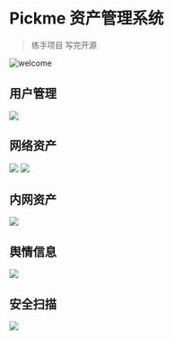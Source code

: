 # Pickme 资产管理系统

>练手项目 写完开源

 ![ welcome ](https://cdn.nlark.com/yuque/0/2020/png/706441/1602247601323-85a019d3-aca4-4aea-9ed2-e6ab46b47188.png)

## 用户管理
![](https://cdn.nlark.com/yuque/0/2020/png/706441/1602247804403-80f332f8-a497-443b-84dd-cccf972f4de9.png)

## 网络资产
![](https://cdn.nlark.com/yuque/0/2020/png/706441/1602247824116-fbe539d4-dd1f-40dc-b15a-55aea103cf0f.png)
![](https://cdn.nlark.com/yuque/0/2020/png/706441/1602247837567-8d31b901-edb2-4fce-8b4c-5fb5e4abf708.png)

## 内网资产
![](https://cdn.nlark.com/yuque/0/2020/png/706441/1602247857690-1b79778d-060e-4e71-83ed-2c75f9e35a81.png)

## 舆情信息
![](https://cdn.nlark.com/yuque/0/2020/png/706441/1602247882608-31fb79d7-d946-4463-ad99-c5fa41da670e.png)

## 安全扫描
![](https://cdn.nlark.com/yuque/0/2020/png/706441/1602247910659-ab178ab1-3efc-4c0b-a722-7e4042caa901.png)
